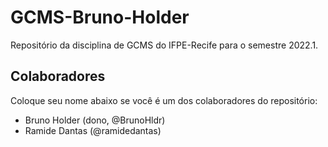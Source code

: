 # GCMS-Bruno-Holder
Repositório da disciplina de GCMS do IFPE-Recife para o semestre 2022.1.

## Colaboradores
Coloque seu nome abaixo se você é um dos colaboradores do repositório:
* Bruno Holder (dono, @BrunoHldr)
* Ramide Dantas (@ramidedantas)
